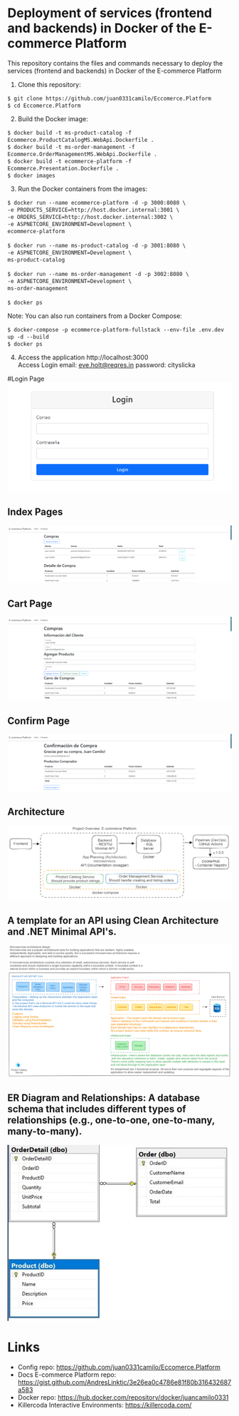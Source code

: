 # Deployment of services (frontend and backends) in Docker of the E-commerce Platform
This repository contains the files and commands necessary to deploy the services (frontend and backends) in Docker of the E-commerce Platform

1. Clone this repository:
```shell
$ git clone https://github.com/juan0331camilo/Eccomerce.Platform
$ cd Eccomerce.Platform
```

2. Build the Docker image:
```shell
$ docker build -t ms-product-catalog -f Ecommerce.ProductCatalogMS.WebApi.Dockerfile .
$ docker build -t ms-order-management -f Ecommerce.OrderManagementMS.WebApi.Dockerfile .
$ docker build -t ecommerce-platform -f Ecommerce.Presentation.Dockerfile .
$ docker images
```

3. Run the Docker containers from the images:
```shell
$ docker run --name ecommerce-platform -d -p 3000:8080 \
-e PRODUCTS_SERVICE=http://host.docker.internal:3001 \
-e ORDERS_SERVICE=http://host.docker.internal:3002 \
-e ASPNETCORE_ENVIRONMENT=Development \
ecommerce-platform

$ docker run --name ms-product-catalog -d -p 3001:8080 \
-e ASPNETCORE_ENVIRONMENT=Development \
ms-product-catalog

$ docker run --name ms-order-management -d -p 3002:8080 \
-e ASPNETCORE_ENVIRONMENT=Development \
ms-order-management

$ docker ps
```

Note: You can also run containers from a Docker Compose:
```shell
$ docker-compose -p ecommerce-platform-fullstack --env-file .env.dev up -d --build
$ docker ps
```

4. Access the application http://localhost:3000  
  Access Login
  email: eve.holt@reqres.in
  password: cityslicka  

#Login Page
![architecture](./assets/login.png)
## Index Pages
![architecture](./assets/index_page.png)

## Cart Page
![architecture](./assets/cart_page.png)

## Confirm Page
![architecture](./assets/confirm_page.png)

## Architecture
![architecture](./assets/architecture.png)

## A template for an API using Clean Architecture and .NET Minimal API's.
![template](./assets/template.png)

## ER Diagram and Relationships: A database schema that includes different types of relationships (e.g., one-to-one, one-to-many, many-to-many).
![template](./assets/er-diagram.jpg)

# Links
- Config repo: https://github.com/juan0331camilo/Eccomerce.Platform
- Docs E-commerce Platform repo: https://gist.github.com/AndresLinktic/3e26ea0c4786e81f80b316432687a583
- Docker repo: https://hub.docker.com/repository/docker/juancamilo0331
- Killercoda Interactive Environments: https://killercoda.com/